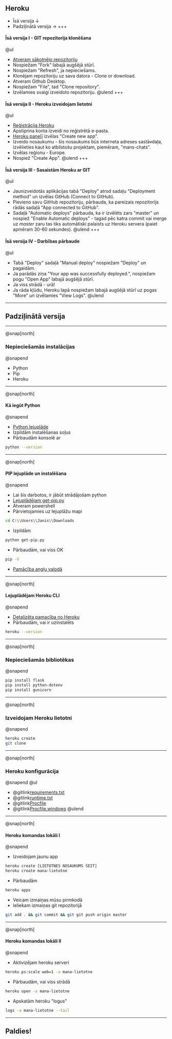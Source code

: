 ## Heroku
- Īsā versija ↓
- Padziļinātā versija →
+++
#### Īsā versija I - GIT repozitorija klonēšana
@ul
- [Atveram sākotnējo repozitoriju]()
- Nospiežam "Fork" labajā augšējā stūrī.
- Nospiežam "Refresh", ja nepieciešams.
- Klonējam repozitoriju uz sava datora - Clone or download.
- Atveram Github Desktop.
- Nospiežam "File", tad "Clone repository".
- Izvēlamies svaigi izveidoto repozitoriju.
@ulend
+++
#### Īsā versija II - Heroku izveidojam lietotni
@ul
- [Reģistrācija Heroku](https://signup.heroku.com/)
- Apstiprina konta izveidi no reģistrētā e-pasta.
- [Heroku panelī](https://dashboard.heroku.com/apps) izvēlas "Create new app".
- Izveido nosaukumu - šis nosaukums būs interneta adreses sastāvdaļa, izvēlieties kaut ko atbilstošu projektam, piemēram, "mans-chats".
- Izvēlas reģionu - Europe.
- Nospiež "Create App".
@ulend
+++
#### Īsā versija III - Sasaistām Heroku ar GIT
@ul 
- Jaunizveidotās aplikācijas tabā "Deploy" atrod sadaļu "Deployment method" un izvēlas GitHub (Connect to GitHub).
- Pievieno savu GitHub repozitoriju, pārbauda, ka pareizais repozitorijs rādās sadaļā "App connected to GitHub".
- Sadaļā "Automatic deploys" pārbauda, ka ir izvēlēts zars "master" un nospiež "Enable Automatic deploys" - tagad pēc katra commit vai merge uz *master* zaru tas tiks automātiski palaists uz Heroku servera (paiet apmēram 30-60 sekundes).
@ulend
+++
#### Īsā versija IV - Darbības pārbaude
@ul
- Tabā "Deploy" sadaļā "Manual deploy" nospiežam "Deploy" un pagaidām.
- Ja parādās ziņa "Your app was successfully deployed.", nospiežam pogu "Open App" labajā augšējā stūrī.
- Ja viss strādā - urā!
- Ja rāda kļūdu, Heroku lapā nospiežam labajā augšējā stūrī uz pogas "More" un izvēlamies "View Logs".
@ulend

---

## Padziļinātā versija

---
@snap[north]
### Nepieciešamās instalācijas
@snapend
- Python
- Pip
- Heroku

---
@snap[north]
#### Kā iegūt Python
@snapend
- [Python lejuplāde](https://www.python.org/ftp/python/3.8.0/python-3.8.0-amd64.exe)
- Izpildām instalēšanas soļus
- Pārbaudām konsolē ar
```bash
python --version
```


---
@snap[north]
#### PIP lejuplāde un instalēšana
@snapend
- Lai šis darbotos, ir jābūt strādājošam python
- [Lejuplādējam get-pip.py](https://bootstrap.pypa.io/get-pip.py)
- Atveram powershell
- Pārvietojamies uz lejuplāžu mapi
```bash
cd C:\\Users\\Janis\\Downloads
```
- Izpildām 
```bash
python get-pip.py
```
- Pārbaudām, vai viss OK
```bash
pip -V
```
- [Pamācība angļu valodā](https://www.liquidweb.com/kb/install-pip-windows/)
---
@snap[north]
#### Lejuplādējam Heroku CLI
@snapend
- [Detalizēta pamacība no Heroku](https://devcenter.heroku.com/articles/heroku-cli)
- Pārbaudām, vai ir uzinstalēts
```bash
heroku --version
```

---
@snap[north]
### Nepieciešamās bibliotēkas
@snapend
```bash
pip install flask
pip install python-dotenv
pip install gunicorn
```

---
@snap[north]
### Izveidojam Heroku lietotni
@snapend
```bash
heroku create
git clone
```
---
@snap[north]
### Heroku konfigurācija
@snapend
@ul
- @gitlink[requirements.txt](requirements.txt)
- @gitlink[runtime.txt](runtime.txt)
- @gitlink[Procfile](Procfile)
- @gitlink[Procfile.windows](Procfile.windows)
@ulend

---
@snap[north]
#### Heroku komandas lokāli I
@snapend
- Izveidojam jaunu app 
```bash
heroku create [LIETOTNES NOSAUKUMS ŠEIT]
heroku create mana-lietotne
```
- Pārbaudām
```bash
heroku apps
```
- Veicam izmaiņas mūsu pirmkodā
- Ieliekam izmaiņas git repozitorijā
```bash
git add . && git commit && git git push origin master
```
---
@snap[north]
#### Heroku komandas lokāli II
@snapend
- Aktivizējam heroku serveri 
```bash 
heroku ps:scale web=1 -a mana-lietotne
```
- Pārbaudām, vai viss strādā 
```bash
heroku open -a mana-lietotne
```
- Apskatām heroku "logus"
```bash
logs -a mana-lietotne --tail
```

---

## Paldies!
